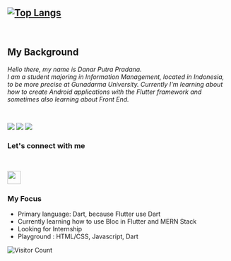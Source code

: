 

<!-- ![Danar Putra github stats](https://github-readme-stats.vercel.app/api?username=danarputra4648&show_icons=true&theme=radical) -->
[![Top Langs](https://github-readme-stats.vercel.app/api/top-langs/?username=pradana4648&layout=compact&theme=radical)](https://github.com/anuraghazra/github-readme-stats)
---
<br>

## My Background

*Hello there, my name is Danar Putra Pradana. <br>
I am a student majoring in Information Management, located in Indonesia, to be more precise at Gunadarma University.
Currently I'm learning about how to create Android applications with the Flutter framework and sometimes also learning about Front End.*

<br>
<p>
<img src="https://img.shields.io/badge/Flutter%20-%2302569B.svg?&style=for-the-badge&logo=Flutter&logoColor=white" /> 
<img src="https://img.shields.io/badge/sqlite-%2307405e.svg?&style=for-the-badge&logo=sqlite&logoColor=white"/>
<img src="https://img.shields.io/badge/dart-%230175C2.svg?&style=for-the-badge&logo=dart&logoColor=white"/>
</p>


### Let's connect with me

<br>

[<img height="30" src="icons/linkedin.ico"/>](https://www.linkedin.com/in/danar-p-530197108/)

### My Focus
* Primary language: Dart, because Flutter use Dart
* Currently learning how to use Bloc in Flutter and MERN Stack
* Looking for Internship 
* Playground : HTML/CSS, Javascript, Dart

![Visitor Count](https://profile-counter.glitch.me/danarputra4648/count.svg)



